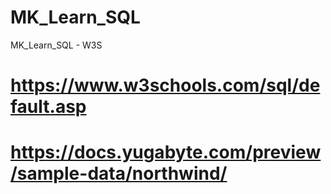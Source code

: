 # MK_Learn_SQL
MK_Learn_SQL - W3S

# https://www.w3schools.com/sql/default.asp

# https://docs.yugabyte.com/preview/sample-data/northwind/
